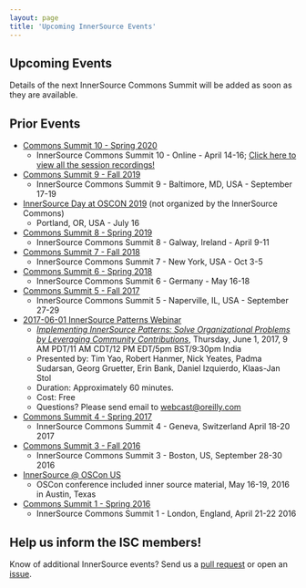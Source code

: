 ```yaml
---
layout: page
title: 'Upcoming InnerSource Events'
---
```


## Upcoming Events
Details of the next InnerSource Commons Summit will be added as soon as they are available.

## Prior Events
* [Commons Summit 10 - Spring 2020](isc-spring-2020)
   - InnerSource Commons Summit 10 - Online - April 14-16; <a href="https://www.youtube.com/playlist?list=PLCH-i0B0otNQeYBH5QvNRBDA3CMrS9lL9">Click here to view all the session recordings!</a>
* [Commons Summit 9 - Fall 2019](https://jacobgreen197.wixsite.com/mysite-1)
   - InnerSource Commons Summit 9 - Baltimore, MD, USA - September 17-19
* [InnerSource Day at OSCON 2019](https://conferences.oreilly.com/oscon/oscon-or-2019/public/schedule/full/innersource-day) (not organized by the InnerSource Commons)
   - Portland, OR, USA - July 16
* [Commons Summit 8 - Spring 2019](isc-spring-2019)
   - InnerSource Commons Summit 8 - Galway, Ireland - April 9-11
* [Commons Summit 7 - Fall 2018](isc-fall-2018)
    - InnerSource Commons Summit 7 - New York, USA - Oct 3-5
* [Commons Summit 6 - Spring 2018](isc-spring-2018)
    - InnerSource Commons Summit 6 - Germany - May 16-18
* [Commons Summit 5 - Fall 2017](isc-fall-2017)
    - InnerSource Commons Summit 5 - Naperville, IL, USA - September 27-29
* [2017-06-01 InnerSource Patterns Webinar](http://www.oreilly.com/pub/e/3884)
    - <em><a href="http://www.oreilly.com/pub/e/3884">Implementing InnerSource Patterns: Solve Organizational Problems by Leveraging Community Contributions</a></em>, Thursday, June 1, 2017, 9 AM PDT/11 AM CDT/12 PM EDT/5pm BST/9:30pm India
    - Presented by: Tim Yao, Robert Hanmer, Nick Yeates, Padma Sudarsan, Georg Gruetter, Erin Bank, Daniel Izquierdo, Klaas-Jan Stol
    - Duration: Approximately 60 minutes.
    - Cost: Free
    - Questions? Please send email to webcast@oreilly.com
* [Commons Summit 4 - Spring 2017](isc-spring-2017)
    - InnerSource Commons Summit 4 - Geneva, Switzerland April 18-20 2017
* [Commons Summit 3 - Fall 2016](isc-fall-2016)
    - InnerSource Commons Summit 3 - Boston, US, September 28-30 2016
* [InnerSource @ OSCon US](oscon-us-2016)
    - OSCon conference included inner source material, May 16-19, 2016 in Austin, Texas
* [Commons Summit 1 - Spring 2016](isc-spring-2016)
    - InnerSource Commons Summit 1 - London, England, April 21-22 2016

## Help us inform the ISC members!
Know of additional InnerSource events? Send us a [pull request](https://github.com/InnerSourceCommons/innersourcecommons.org/pulls) or open an [issue](https://github.com/InnerSourceCommons/innersourcecommons.org/issues).
